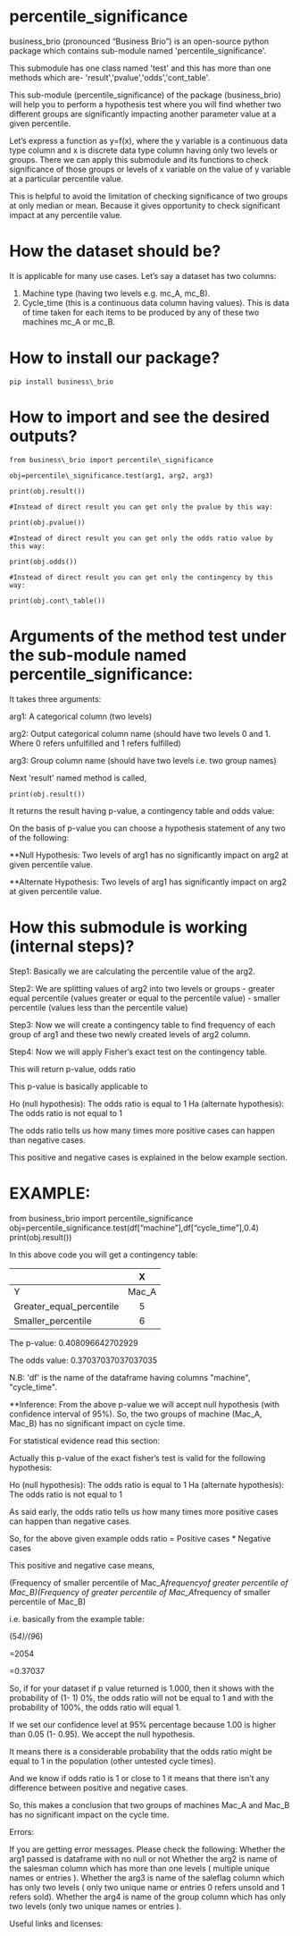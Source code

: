 # percentile\_significance

business\_brio (pronounced “Business Brio”) is an open-source python package which contains sub-module named 'percentile\_significance'.

This submodule has one class named 'test' and this has more than one methods which are- 'result','pvalue','odds','cont\_table'.

This sub-module (percentile\_significance) of the package (business\_brio) will help you to perform a hypothesis test where you will find whether two different groups are significantly impacting another parameter value at a given percentile.

Let’s express a function as y=f(x), where the y variable is a continuous data type column and x is discrete data type column having only two levels or groups. There we can apply this submodule and its functions to check significance of those groups or levels of x variable on the value of y variable at a particular percentile value.

This is helpful to avoid the limitation of checking significance of two groups at only median or mean. Because it gives opportunity to check significant impact at any percentile value.

# How the dataset should be?

It is applicable for many use cases. Let’s say a dataset has two columns:

1. Machine type (having two levels  e.g. mc\_A, mc\_B).
1. Cycle\_time (this is a continuous data column having values). This is data of time taken for each items to be produced by any of these two machines mc\_A or mc\_B.

# How to install our package?

```
pip install business\_brio
```

# How to import and see the desired outputs?

```
from business\_brio import percentile\_significance

obj=percentile\_significance.test(arg1, arg2, arg3)

print(obj.result())

#Instead of direct result you can get only the pvalue by this way:

print(obj.pvalue())

#Instead of direct result you can get only the odds ratio value by this way:

print(obj.odds())

#Instead of direct result you can get only the contingency by this way:

print(obj.cont\_table())

```


# Arguments of the method test under the sub-module named percentile\_significance:

It takes three arguments:

arg1: A categorical column (two levels)

arg2: Output categorical column name (should have two levels 0 and 1. Where 0 refers unfulfilled and 1 refers fulfilled)

arg3: Group column name (should have two levels i.e. two group names)

Next 'result' named method is called,
```
print(obj.result())
```
It returns the result having p-value, a contingency table and odds value:


On the basis of p-value you can choose a hypothesis statement of any two of the following:

**Null Hypothesis: Two levels of arg1 has no significantly impact on arg2 at given percentile value.

**Alternate Hypothesis: Two levels of arg1 has significantly impact on arg2 at given percentile value.


# How this submodule is working (internal steps)?

Step1: Basically we are calculating the percentile value of the arg2.

Step2: We are splitting values of arg2 into two levels or groups
       \- greater equal percentile (values greater or equal to the percentile value) 
       \- smaller percentile (values less than the percentile value) 

Step3: Now we will create a contingency table to find frequency of each group of arg1 and these two newly created levels of arg2 column.

Step4: Now we will apply Fisher’s exact test on the contingency table.

This will return p-value, odds ratio

This p-value is basically applicable to 

Ho (null hypothesis): The odds ratio is equal to 1
Ha (alternate hypothesis): The odds ratio is not equal to 1

The odds ratio tells us how many times more positive cases can happen than negative cases.

This positive and negative cases is explained in the below example section.



# EXAMPLE:

from business\_brio import percentile\_significance
obj=percentile\_significance.test(df[“machine”],df[“cycle\_time”],0.4)
print(obj.result())


In this above code you will get a contingency table:

||X|
| :- | :-: |
|Y|Mac\_A|Mac\_B|
|Greater\_equal\_percentile|5|9|
|Smaller\_percentile|6|4|

The p-value: 0.408096642702929

The odds value: 0.37037037037037035

N.B: 'df' is the name of the dataframe having columns "machine", "cycle\_time".

**Inference:
From the above p-value we will accept null hypothesis (with confidence interval of 95%).
So, the two groups of machine (Mac\_A, Mac\_B) has no significant impact on cycle time.


For statistical evidence read this section:

Actually this p-value of the exact fisher’s test is valid for the following hypothesis:

Ho (null hypothesis): The odds ratio is equal to 1
Ha (alternate hypothesis): The odds ratio is not equal to 1

As said early, the odds ratio tells us how many times more positive cases can happen than negative cases. 

So, for the above given example odds ratio = Positive cases * Negative cases

This positive and negative case means,

(Frequency of smaller percentile of Mac_A*frequencyof greater percentile of Mac_B)(Frequency of greater percentile of Mac_A*frequency of smaller percentile of Mac_B)


i.e. basically from the example table:

(5*4)/(9*6)

=2054

=0.37037


So, if for your dataset if p value returned is 1.000, then it shows with the probability of (1- 1) 0%, the odds ratio will not be equal to 1 and with the probability of 100%, the odds ratio will equal 1. 

If we set our confidence level at 95% percentage because 1.00 is higher than 0.05 (1- 0.95). We accept the null hypothesis. 

It means there is a considerable probability that the odds ratio might be equal to 1 in the population (other untested cycle times). 

And we know if odds ratio is 1 or close to 1 it means that there isn’t any difference between positive and negative cases.

So, this makes a conclusion that two groups of machines Mac\_A and Mac\_B has no significant impact on the cycle time. 

Errors:

If you are getting error messages. Please check the following: Whether the arg1 passed is dataframe with no null or not Whether the arg2 is name of the salesman column which has more than one levels ( multiple unique names or entries ). Whether the arg3 is name of the saleflag column which has only two levels ( only two unique name or entries 0 refers unsold and 1 refers sold). Whether the arg4 is name of the group column which has only two levels (only two unique names or entries ).

Useful links and licenses:

